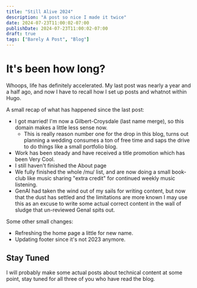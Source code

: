 ```yaml
---
title: "Still Alive 2024"
description: "A post so nice I made it twice"
date: 2024-07-23T11:00:02-07:00
publishDate: 2024-07-23T11:00:02-07:00
draft: true
tags: ["Barely A Post", "Blog"]
---
```


# It's been how long?
Whoops, life has definitely accelerated. My last post was nearly a year and a half ago, and now I have to recall how I set up posts and whatnot within Hugo.

A small recap of what has happened since the last post:
- I got married! I'm now a Gilbert-Croysdale (last name merge), so this domain makes a little less sense now.
    - This is really reason number one for the drop in this blog, turns out planning a wedding consumes a ton of free time and saps the drive to do things like a small portfolio blog.
- Work has been steady and have received a title promotion which has been Very Cool.
- I still haven't finished the About page
- We fully finished the whole /mu/ list, and are now doing a small book-club like music sharing "extra credit" for continued weekly music listening.
- GenAI had taken the wind out of my sails for writing content, but now that the dust has settled and the limitations are more known I may use this as an excuse to write some actual correct content in the wall of sludge that un-reviewed GenaI spits out.

Some other small changes:
- Refreshing the home page a little for new name.
- Updating footer since it's not 2023 anymore.


## Stay Tuned

I will probably make some actual posts about technical content at some point, stay tuned for all three of you who have read the blog.
